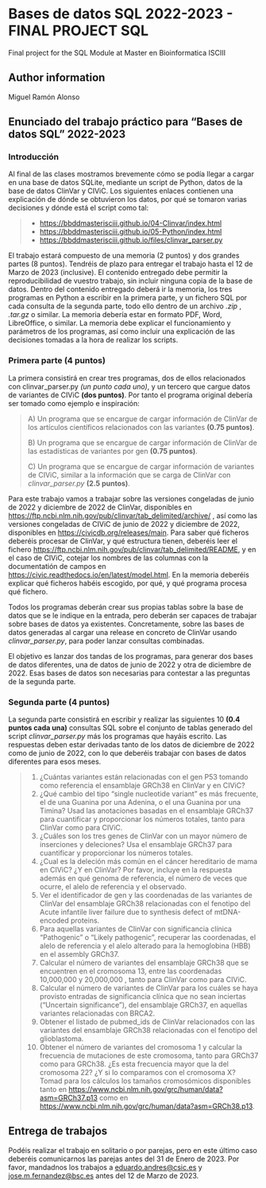 # Bases de datos SQL 2022-2023 - FINAL PROJECT SQL

Final project for the SQL Module at Master en Bioinformatica ISCIII

## Author information

Miguel Ramón Alonso

## Enunciado del trabajo práctico para “Bases de datos SQL” 2022-2023

### Introducción

Al final de las clases mostramos brevemente cómo se podía llegar a cargar en una base de datos SQLite, mediante un script de Python, datos de la base de datos ClinVar y CIViC. Los siguientes enlaces contienen una explicación de dónde se obtuvieron los datos, por qué se tomaron varias decisiones y dónde está el script como tal:

> * https://bbddmasterisciii.github.io/04-Clinvar/index.html
> * https://bbddmasterisciii.github.io/05-Python/index.html
> * https://bbddmasterisciii.github.io/files/clinvar_parser.py

El trabajo estará compuesto de una memoria (2 puntos) y dos grandes partes (8 puntos).
Tendréis de plazo para entregar el trabajo hasta el 12 de Marzo de 2023 (inclusive). El contenido entregado debe permitir la reproducibilidad de vuestro trabajo, sin incluir ninguna copia de la base de datos. Dentro del contenido entregado deberá ir la memoria, los tres programas en Python a escribir en la primera parte, y un fichero SQL por cada consulta de la segunda parte, todo ello dentro de un archivo *.zip* , *.tar.gz* o similar. La memoria debería estar en formato PDF, Word, LibreOffice, o similar. La memoria debe explicar el funcionamiento y parámetros de los programas, así como incluir una explicación de las decisiones tomadas a la hora de realizar los scripts.

### Primera parte **(4 puntos)**

La primera consistirá en crear tres programas, dos de ellos relacionados con
clinvar_parser.py *(un punto cada uno)*, y un tercero que cargue datos de variantes de CIViC **(dos puntos)**. Por tanto el programa original debería ser tomado como ejemplo e inspiración:

> A) Un programa que se encargue de cargar información de ClinVar de los artículos
> científicos relacionados con las variantes **(0.75 puntos)**.
> 
> B) Un programa que se encargue de cargar información de ClinVar de las estadísticas de variantes por gen **(0.75 puntos)**.
> 
> C) Un programa que se encargue de cargar información de variantes de CIViC, similar a la información que se carga de ClinVar con *clinvar_parser.py* **(2.5 puntos)**.

Para este trabajo vamos a trabajar sobre las versiones congeladas de junio de 2022 y diciembre de 2022 de ClinVar, disponibles en https://ftp.ncbi.nlm.nih.gov/pub/clinvar/tab_delimited/archive/ , así como las versiones congeladas de CIViC de junio de 2022 y diciembre de 2022, disponibles en https://civicdb.org/releases/main. Para saber qué ficheros deberéis procesar de ClinVar, y qué estructura tienen, deberéis leer el fichero https://ftp.ncbi.nlm.nih.gov/pub/clinvar/tab_delimited/README, y en el caso de CIViC, cotejar los nombres de las columnas con la documentatión de campos en https://civic.readthedocs.io/en/latest/model.html. En la memoria deberéis explicar qué ficheros habéis escogido, por qué, y qué programa procesa qué fichero.

Todos los programas deberán crear sus propias tablas sobre la base de datos que se le indique en la entrada, pero deberán ser capaces de trabajar sobre bases de datos ya existentes.
Concretamente, sobre las bases de datos generadas al cargar una release en concreto de ClinVar usando *clinvar_parser.py*, para poder lanzar consultas combinadas.

El objetivo es lanzar dos tandas de los programas, para generar dos bases de datos diferentes, una de datos de junio de 2022 y otra de diciembre de 2022. Esas bases de datos son necesarias para contestar a las preguntas de la segunda parte.

### Segunda parte **(4 puntos)**

La segunda parte consistirá en escribir y realizar las siguientes 10 **(0.4 puntos cada una)** consultas SQL sobre el conjunto de tablas generado del script *clinvar_parser.py* más los programas que hayáis escrito. Las respuestas deben estar derivadas tanto de los datos de diciembre de 2022 como de junio de 2022, con lo que deberéis trabajar con bases de datos diferentes para esos meses.

> 1) ¿Cuántas variantes están relacionadas con el gen P53 tomando como referencia el ensamblaje GRCh38 en ClinVar y en CIViC?
> 2) ¿Qué cambio del tipo “single nucleotide variant” es más frecuente, el de una Guanina por una Adenina, o el una Guanina por una Timina? Usad las anotaciones basadas en el ensamblaje GRCh37 para cuantificar y proporcionar los números totales, tanto para ClinVar como para CIViC.
> 3) ¿Cuáles son los tres genes de ClinVar con un mayor número de inserciones y deleciones? Usa el ensamblaje GRCh37 para cuantificar y proporcionar los números totales.
> 4) ¿Cual es la deleción más común en el cáncer hereditario de mama en CIViC? ¿Y en ClinVar? Por favor, incluye en la respuesta además en qué genoma de referencia, el número de veces que ocurre, el alelo de referencia y el observado.
> 5) Ver el identificador de gen y las coordenadas de las variantes de ClinVar del ensamblaje GRCh38 relacionadas con el fenotipo del Acute infantile liver failure due to synthesis defect of mtDNA-encoded proteins.
> 6) Para aquellas variantes de ClinVar con significancia clínica “Pathogenic” o “Likely pathogenic”, recuperar las coordenadas, el alelo de referencia y el alelo alterado para la hemoglobina (HBB) en el assembly GRCh37.
> 7) Calcular el número de variantes del ensamblaje GRCh38 que se encuentren en el cromosoma 13, entre las coordenadas 10,000,000 y 20,000,000 , tanto para ClinVar como para CIViC.
> 8) Calcular el número de variantes de ClinVar para los cuáles se haya provisto entradas de significancia clínica que no sean inciertas (“Uncertain significance”), del ensamblaje GRCh37, en aquellas variantes relacionadas con BRCA2.
> 9) Obtener el listado de pubmed_ids de ClinVar relacionados con las variantes del ensamblaje GRCh38 relacionadas con el fenotipo del glioblastoma.
> 10) Obtener el número de variantes del cromosoma 1 y calcular la frecuencia de mutaciones de este cromosoma, tanto para GRCh37 como para GRCh38. ¿Es esta frecuencia mayor que la del cromosoma 22? ¿Y si lo comparamos con el cromosoma X? Tomad para los cálculos los tamaños cromosómicos disponibles tanto en https://www.ncbi.nlm.nih.gov/grc/human/data?asm=GRCh37.p13 como en https://www.ncbi.nlm.nih.gov/grc/human/data?asm=GRCh38.p13.

## Entrega de trabajos

Podéis realizar el trabajo en solitario o por parejas, pero en este último caso deberéis comunicarnos las parejas antes del 31 de Enero de 2023. Por favor, mandadnos los trabajos a eduardo.andres@csic.es y jose.m.fernandez@bsc.es antes del 12 de Marzo de 2023.
